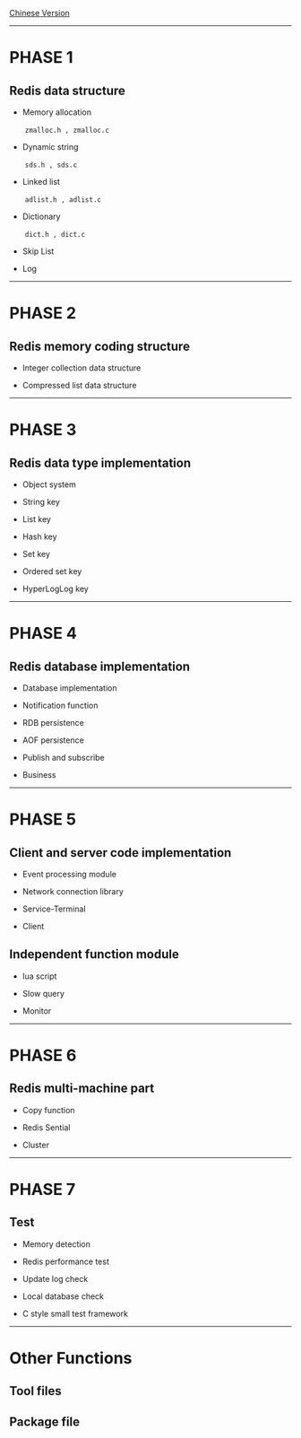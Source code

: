 [Chinese Version](https://github.com/SaberDa/Imitation-Redis-database/blob/master/doc/plan-ch.md)

---

# PHASE 1

## Redis data structure

- Memory allocation

  ​	`zmalloc.h , zmalloc.c` 

- Dynamic string

  ​	`sds.h , sds.c`

- Linked list

  ​	`adlist.h , adlist.c`

- Dictionary

  ​	`dict.h , dict.c`

- Skip List

- Log

---

# PHASE 2

## Redis memory coding structure

- Integer collection data structure

- Compressed list data structure

---

# PHASE 3

## Redis data type implementation

- Object system

- String key

- List key

- Hash key

- Set key

- Ordered set key

- HyperLogLog key

---

# PHASE 4

## Redis database implementation

- Database implementation

- Notification function

- RDB persistence

- AOF persistence

- Publish and subscribe

- Business

---

# PHASE 5

## Client and server code implementation

- Event processing module

- Network connection library

- Service-Terminal

- Client

## Independent function module

- lua script

- Slow query

- Monitor

---

# PHASE 6

## Redis multi-machine part

- Copy function

- Redis Sential

- Cluster

---

# PHASE 7

## Test

- Memory detection

- Redis performance test

- Update log check

- Local database check

- C style small test framework

---

# Other Functions

## Tool files

## Package file